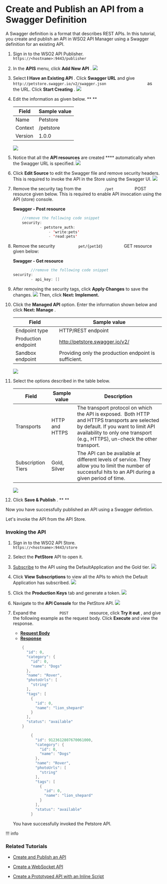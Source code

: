 # Create and Publish an API from a Swagger Definition

A Swagger definition is a format that describes REST APIs. In this tutorial, you create and publish an API in WSO2 API Manager using a Swagger definition for an existing API.

1.  Sign in to the WSO2 API Publisher.
    `          https://<hostname>:9443/publisher         `
2.  In the **APIS** menu, click **Add New API** .
    ![](attachments/103328690/103328669.png)
3.  Select **I Have an Existing API** . Click **Swagger URL** and give `                     http://petstore.swagger.io/v2/swagger.json                   ` as the URL. Click **Start Creating** .
    ![](attachments/103328690/103328668.png)
4.  Edit the information as given below. **
    **

    | Field   | Sample value |
    |---------|--------------|
    | Name    | Petstore     |
    | Context | /petstore    |
    | Version | 1.0.0        |

    ![](attachments/103328690/103328667.png)

5.  Notice that all the **API resources** are created **** automatically when the Swagger URL is specified.
    ![](attachments/103328690/103328666.png)
6.  Click **Edit Source** to edit the Swagger file and remove security headers. This is required to invoke the API in the Store using the Swagger UI.
    ![](attachments/103328690/103328665.png)
7.  Remove the security tag from the `           /pet          ` POST resource given below. This is required to enable API invocation using the API (store) console.

    **Swagger - Post resource**

    ``` java
        //remove the following code snippet
        security:
                - petstore_auth:
                    - 'write:pets'
                    - 'read:pets'
    ```

8.  Remove the security `           pet/{petId}          ` GET resource given below:

    **Swagger - Get resource**

    ``` java
            //remove the following code snippet
    security:
            - api_key: []
    ```
9.  After removing the security tags, click **Apply Changes** to save the changes.
    ![](attachments/103328690/103328664.png)
    Then, click **Next: Implement.**
10. Click the **Managed API** option. Enter the information shown below and click **Next: Manage** .

    | Field               | Sample value                                          |
    |---------------------|-------------------------------------------------------|
    | Endpoint type       | HTTP/REST endpoint                                    |
    | Production endpoint | http://petstore.swagger.io/v2/                        |
    | Sandbox endpoint    | Providing only the production endpoint is sufficient. |

    ![](attachments/103328690/103328663.png)

11. Select the options described in the table below.

    | Field              | Sample value   | Description                                                                                                                                                                                                           |
    |--------------------|----------------|-----------------------------------------------------------------------------------------------------------------------------------------------------------------------------------------------------------------------|
    | Transports         | HTTP and HTTPS | The transport protocol on which the API is exposed.  Both HTTP and HTTPS transports are selected by default. If you want to limit API availability to only one transport (e.g., HTTPS), un-check the other transport. |
    | Subscription Tiers | Gold, Silver   | The API can be available at different levels of service. They allow you to limit the number of successful hits to an API during a given period of time.                                                               |

    ![](attachments/103328690/103328662.png)

12. Click **Save & Publish** . **
    **

Now you have successfully published an API using a Swagger defintion.

Let's invoke the API from the API Store.

### **Invoking the API**

1.  Sign in to the WSO2 API Store.
    `           https://<hostname>:9443/store          `

2.  Select the **PetStore** API to open it.
3.  [Subscribe](_Subscribe_to_an_API_) to the API using the DefaultApplication and the Gold tier.
    ![](attachments/103328690/103328661.png)
4.  Click **View Subscriptions** to view all the APIs to which the Default Application has subscribed.
    ![](attachments/103328690/103328660.png)
5.  Click the **Production Keys** tab and generate a token.
    ![](attachments/103328690/103328659.png)

6.  Navigate to the **API Console** for the PetStore API.
    ![](attachments/103328690/103328658.png)
7.  Expand the `           POST          ` resource, click **Try it out** , and give the following example as the request body. Click **Execute** and view the response.

    -   [**Request Body**](#0a7fc092d2d742abaa5437dc3ed7e679)
    -   [**Response**](#ceccefb57b454ce29370fdfa0890f218)

    ``` java
        {
          "id": 0,
          "category": {
            "id": 0,
            "name": "Dogs"
          },
          "name": "Rover",
          "photoUrls": [
            "string"
          ],
          "tags": [
            {
              "id": 0,
              "name": "lion_shepard"
            }
          ],
          "status": "available"
        }
    ```

    ``` java
            {
              "id": 9123612807670061000,
              "category": {
                "id": 0,
                "name": "Dogs"
              },
              "name": "Rover",
              "photoUrls": [
                "string"
              ],
              "tags": [
                {
                  "id": 0,
                  "name": "lion_shepard"
                }
              ],
              "status": "available"
            }
    ```

    You have successfully invoked the Petstore API.

!!! info
### Related Tutorials

-   [Create and Publish an API](_Create_and_Publish_an_API_)

-   [Create a WebSocket API](_Create_a_WebSocket_API_)

-   [Create a Prototyped API with an Inline Script](_Create_a_Mock_API_with_an_Inline_Script_)


